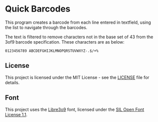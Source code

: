 # Quick Barcodes

This program creates a barcode from each line entered in textfield, using the list to navigate through the barcodes.

The text is filtered to remove characters not in the base set of 43 from the 3of9 barcode specification. These characters are as below:

`0123456789 ABCDEFGHIJKLMNOPQRSTUVWXYZ-.$/+%`



## License

This project is licensed under the MIT License - see the [LICENSE](LICENSE) file for details.


## Font

This project uses the [Libre3o9](https://github.com/graphicore/librebarcode) font, licensed under the [SIL Open Font License 1.1](OFL.txt).
